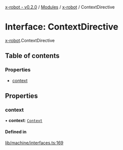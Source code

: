 [x-robot - v0.2.0](../README.md) / [Modules](../modules.md) / [x-robot](../modules/x_robot.md) / ContextDirective

# Interface: ContextDirective

[x-robot](../modules/x_robot.md).ContextDirective

## Table of contents

### Properties

- [context](x_robot.ContextDirective.md#context)

## Properties

### context

• **context**: [`Context`](x_robot.Context.md)

#### Defined in

[lib/machine/interfaces.ts:169](https://github.com/Masquerade-Circus/x-robot/blob/0346b56/lib/machine/interfaces.ts#L169)
